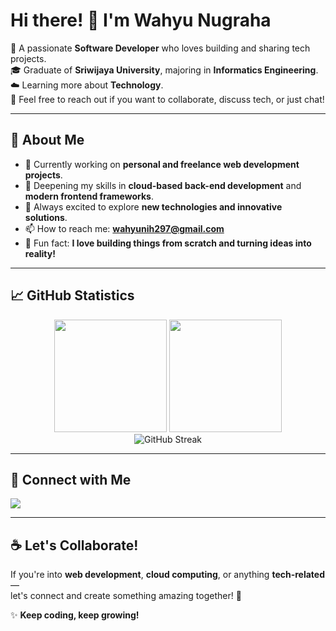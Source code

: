 # Hi there! 👋 I'm Wahyu Nugraha

🎯 A passionate **Software Developer** who loves building and sharing tech projects.  
🎓 Graduate of **Sriwijaya University**, majoring in **Informatics Engineering**.  
☁️ Learning more about **Technology**.  
💬 Feel free to reach out if you want to collaborate, discuss tech, or just chat!

---

## 🚀 About Me
- 🔭 Currently working on **personal and freelance web development projects**.
- 🌱 Deepening my skills in **cloud-based back-end development** and **modern frontend frameworks**.
- 🧩 Always excited to explore **new technologies and innovative solutions**.
- 📫 How to reach me: **wahyunih297@gmail.com**
- 🧋 Fun fact: **I love building things from scratch and turning ideas into reality!**

---

## 📈 GitHub Statistics
<p align="center">
  <img height="180em" src="https://github-readme-stats.vercel.app/api?username=wahyunugrahha&show_icons=true&theme=merko&include_all_commits=true" />
  <img height="180em" src="https://github-readme-stats.vercel.app/api/top-langs/?username=wahyunugrahha&layout=compact&langs_count=8&theme=merko" />
  <br/>
  <img src="https://github-readme-streak-stats.herokuapp.com/?user=wahyunugrahha&theme=merko" alt="GitHub Streak" />
</p>

---

## 🔗 Connect with Me
<p align="left">
  <a href="https://linkedin.com/in/wahyunugrahha/" target="_blank">
    <img src="https://img.shields.io/badge/LinkedIn-%230077B5.svg?&style=for-the-badge&logo=linkedin&logoColor=white" />
  </a>
</p>

---

## ☕ Let's Collaborate!
If you're into **web development**, **cloud computing**, or anything **tech-related** —  
let's connect and create something amazing together! 🚀

✨ **Keep coding, keep growing!**

